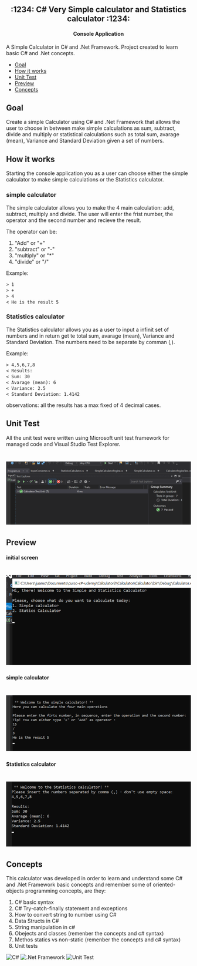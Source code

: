 <h2 align="center"> :1234: C# Very Simple calculator and Statistics calculator :1234:</h2>
<h4 align="center">Console Application </h4>

<p> A Simple Calculator in C# and .Net Framework. Project created to learn basic C# and .Net concepts.</p> 

- [Goal](#Goal)
- [How it works](#How-it-works)
- [Unit Test](#unit-test)
- [Preview](#Preview)
- [Concepts](#Concepts)

## Goal
<p> Create a simple Calculator using C# and .Net Framework that allows the user to choose in between make simple calculations as sum, subtract, divide and multiply or statistical calculations such as total sum, avarage (mean), Variance and Standard Deviation given a set of numbers.</p>

## How it works
Starting the console application you as a user can choose either the simple calculator to make simple calculations or the Statistics calculator.

### simple calculator
The simple calculator allows you to make the 4 main calculation: add, subtract, multiply and divide.
The user will enter the frist number, the operator and the second number and recieve the result. 

The operator can be:
1. "Add" or "+"
2. "subtract" or "-"
3. "multiply" or "*"
4. "divide" or "/"

Example: 

``` 
> 1 
> + 
> 4 
< He is the result 5 
```

### Statistics calculator
The Statistics calculator allows you as a user to input a infinit set of numbers and in return get te total sum, avarage (mean), Variance and Standard Deviation.
The numbers need to be separate by comman (,).

Example:

``` 
> 4,5,6,7,8
< Results:
< Sum: 30
< Avarage (mean): 6
< Variance: 2.5
< Standard Deviation: 1.4142
```

observations: all the results has a max fixed of 4 decimal cases.

## Unit Test
All the unit test were written using Microsoft unit test framework for managed code and Visual Studio Test Explorer.

# [![Unit-test-preview](https://github.com/julinha13/CSharp-dotNet-calculator/blob/master/Assets/unit-test-preview.png)](https://github.com/julinha13/CSharp-dotNet-calculator/blob/master/Assets/unit-test-preview.png)

## Preview
#### initial screen
# [![Home-screen-preview](https://github.com/julinha13/CSharp-dotNet-calculator/blob/master/Assets/home-screen-preview.png)](https://github.com/julinha13/CSharp-dotNet-calculator/blob/master/Assets/home-screen-preview.png)

#### simple calculator 
# [![Simple-calculator-preview](https://github.com/julinha13/CSharp-dotNet-calculator/blob/master/Assets/simple-calculator-preview.png)](https://github.com/julinha13/CSharp-dotNet-calculator/blob/master/Assets/simple-calculator-preview.png)

#### Statistics calculator
# [![Statistics-calculator-preview](https://github.com/julinha13/CSharp-dotNet-calculator/blob/master/Assets/statistics-home-preview.png)](https://github.com/julinha13/CSharp-dotNet-calculator/blob/master/Assets/statistics-home-preview.png)

## Concepts
This calculator was developed in order to learn and understand some C# and .Net Framework basic concepts and remember some of oriented-objects programming concepts, are they:

1. C# basic syntax 
2. C# Try-catch-finally statement and exceptions 
3. How to convert string to number using C#
4. Data Structs in C#
5. String manipulation in c#
6. Obejects and classes (remenber the concepts and c# syntax)
7. Methos statics vs non-static (remenber the concepts and c# syntax)
8. Unit tests

![C#](https://img.shields.io/badge/-C%23-green)
![.Net Framework](https://img.shields.io/badge/-.Net%20Framework-yellowgreen)
![Unit Test](https://img.shields.io/badge/-Unit%20Test-pink)

